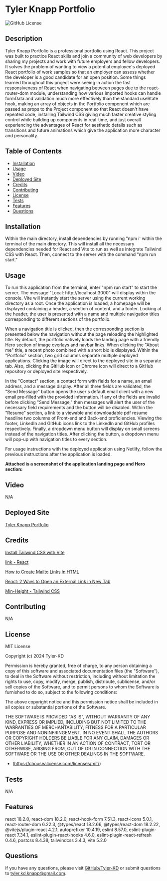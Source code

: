# Tyler Knapp Portfolio

![GitHub License](https://img.shields.io/badge/license-MIT-default.svg)

## Description

Tyler Knapp Portfolio is a professional portfolio using React.  This project was built to practice React skills and join a community of web developers by sharing my projects and work with future employers and fellow developers.  It solves the problem of wanting to view a potential employee's deployed React portfolio of work samples so that an employer can assess whether the developer is a good candidate for an open position.  Some things learned throughout this project were seeing in action the fast responsiveness of React when navigating between pages due to the react-router-dom module, understanding how various imported hooks can handle formData and validation much more effectively than the standard useState hook, making an array of objects in the Portfolio component which are passed as props to the Project component so that React doesn't have repeated code, installing Tailwind CSS giving much faster creative styling control while building up components in real-time, and just overall experiencing the advantages of React for aesthetic details such as transitions and future animations which give the application more character and personality.

## Table of Contents

* [Installation](#installation)
* [Usage](#usage)
* [Video](#video)
* [Deployed Site](#deployed-site)
* [Credits](#credits)
* [Contributing](#contributing)
* [License](#license)
* [Tests](#tests)
* [Features](#features)
* [Questions](#questions)

## Installation

Within the main directory, install dependencies by running "npm i' within the terminal of the main directory.  This will install all the necessary dependencies needed for React and Vite to run as well as integrate Tailwind CSS with React.  Then, connect to the server with the command "npm run start."

## Usage

To run this application from the terminal, enter "npm run start" to start the server.  The message "Local: http://localhost:3000" will display within the console.  Vite will instantly start the server using the current working directory as a root.  Once the application is loaded, a homepage will be displayed containing a header, a section of content, and a footer.  Looking at the header, the user is presented with a name and multiple navigation titles corresponding to different sections of the portfolio.  

When a navigation title is clicked, then the corresponding section is presented below the navigation without the page reloading the highlighted title.  By default, the portfolio natively loads the landing page with a friendly Hero section of image overlays and navbar links.  When clicking the "About me" title, a recent photo combined with a short bio is displayed.  Within the "Portfolio" section, two grid columns separate multiple deployed applications.  Clicking the image will direct to the deployed site in a separate tab.  Also, clicking the GitHub icon or Chrome icon will direct to a GitHub repository or deployed site respectively.  

In the "Contact" section, a contact form with fields for a name, an email address, and a message display.  After all three fields are validated, the "Send Message" button opens the user's default email client with a new email pre-filled with the provided information.  If any of the fields are invalid before clicking "Send Message," then messages will alert the user of the necessary field requirements and the button will be disabled.  Within the "Resume" section, a link to a viewable and downloadable pdf resume headline two columns of Front-end and Back-end proficiencies.  Viewing the footer, LinkedIn and GitHub icons link to the LinkedIn and GitHub profiles respectively.  Finally, a dropdown menu button will display on small screens instead of the navigation titles.  After clicking the button, a dropdown menu will pop-up with navigation titles to every section.

For usage instructions with the deployed application using Netlify, follow the previous instructions after the application is loaded.

**Attached is a screenshot of the application landing page and Hero section:**



## Video

N/A

## Deployed Site

[Tyler Knapp Portfolio](https://tyler-knapp-portfolio.netlify.app/)

## Credits

[Install Tailwind CSS with Vite](https://tailwindcss.com/docs/guides/vite)

[link - React](https://react.dev/reference/react-dom/components/link)

[How to Create Mailto Links in HTML](https://www.w3docs.com/snippets/html/how-to-create-mailto-links.html)

[React: 2 Ways to Open an External Link in New Tab](https://www.kindacode.com/article/ways-to-open-an-external-link-in-react/)

[Min-Height - Tailwind CSS](https://tailwindcss.com/docs/min-height)

## Contributing

N/A

## License

MIT License

Copyright (c) 2024 Tyler-KD

Permission is hereby granted, free of charge, to any person obtaining a copy
of this software and associated documentation files (the "Software"), to deal
in the Software without restriction, including without limitation the rights
to use, copy, modify, merge, publish, distribute, sublicense, and/or sell
copies of the Software, and to permit persons to whom the Software is
furnished to do so, subject to the following conditions:

The above copyright notice and this permission notice shall be included in all
copies or substantial portions of the Software.

THE SOFTWARE IS PROVIDED "AS IS", WITHOUT WARRANTY OF ANY KIND, EXPRESS OR
IMPLIED, INCLUDING BUT NOT LIMITED TO THE WARRANTIES OF MERCHANTABILITY,
FITNESS FOR A PARTICULAR PURPOSE AND NONINFRINGEMENT. IN NO EVENT SHALL THE
AUTHORS OR COPYRIGHT HOLDERS BE LIABLE FOR ANY CLAIM, DAMAGES OR OTHER
LIABILITY, WHETHER IN AN ACTION OF CONTRACT, TORT OR OTHERWISE, ARISING FROM,
OUT OF OR IN CONNECTION WITH THE SOFTWARE OR THE USE OR OTHER DEALINGS IN THE
SOFTWARE.

* (https://choosealicense.com/licenses/mit/)

## Tests

N/A

## Features

react 18.2.0, react-dom 18.2.0, react-hook-form 7.51.3, react-icons 5.0.1, react-router-dom 6.22.3, @types/react 18.2.66,
@types/react-dom 18.2.22, @vitejs/plugin-react 4.2.1, autoprefixer 10.4.19, eslint 8.57.0, eslint-plugin-react 7.34.1,
eslint-plugin-react-hooks 4.6.0, eslint-plugin-react-refresh 0.4.6, postcss 8.4.38, tailwindcss 3.4.3, vite 5.2.0

## Questions

If you have any questions, please visit [GitHub/Tyler-KD](https://github.com/Tyler-KD) or submit questions to tyler.kd.knapp@gmail.com.